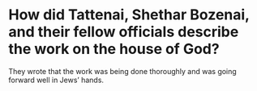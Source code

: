 # How did Tattenai, Shethar Bozenai, and their fellow officials describe the work on the house of God?

They wrote that the work was being done thoroughly and was going forward well in Jews’ hands.
